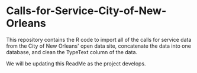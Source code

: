 # Calls-for-Service-City-of-New-Orleans
This repository contains the R code to import all of the calls for service data from the City of New Orleans' open data site, concatenate the data into one database, and clean the TypeText column of the data.

We will be updating this ReadMe as the project develops.
